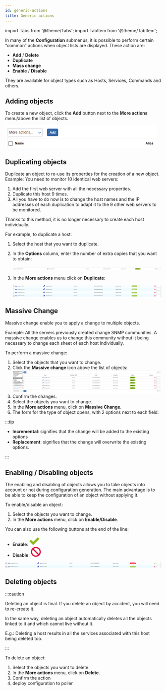 ```yaml
---
id: generic-actions
title: Generic actions
---
```

import Tabs from '@theme/Tabs';
import TabItem from '@theme/TabItem';

In many of the **Configuration** submenus, it is possible to perform certain “common” actions when object lists are displayed.
These action are:

- **Add** / **Delete**
- **Duplicate**
- **Mass change**
- **Enable** / **Disable**

They are available for object types such as Hosts, Services, Commands and others.

## Adding objects

To create a new object, click the **Add** button next to the **More actions** menu/above the list of objects.

![image](../../assets/monitoring-resources/organizing-hosts-and-services/add.png)

## Duplicating objects

Duplicate an object to re-use its properties for the creation of a new
object. Example: You need to monitor 10 identical web servers:

1. Add the first web server with all the necessary properties.
2. Duplicate this host 9 times.
3. All you have to do now is to change the host names and the IP addresses of each duplication to adapt it to the 9 other web servers to be monitored.

Thanks to this method, it is no longer necessary to create each host individually.

For example, to duplicate a host:

1. Select the host that you want to duplicate.
2. In the **Options** column, enter the number of extra copies that you want to obtain:

    ![image](../../assets/monitoring-resources/organizing-hosts-and-services/01duplicate.png)

3. In the **More actions** menu click on **Duplicate**:

    ![image](../../assets/monitoring-resources/organizing-hosts-and-services/01duplicateobjects.png)

## Massive Change

Massive change enable you to apply a change to multiple objects.

Example: All the servers previously created change SNMP communities. A massive change enables us to change this
community without it being necessary to change each sheet of each host individually.

To perform a massive change:

1. Select the objects that you want to change.
2. Click the **Massive change** icon above the list of objects: ![image](../../assets/monitoring-resources/organizing-hosts-and-services/mass_change.png)
3. Confirm the changes.
4. Select the objects you want to change.
5. In the **More actions** menu, click on **Massive Change**.
6. The form for the type of object opens, with 2 options next to each field:

:::tip

* **Incremental**: signifies that the change will be added to the existing options
* **Replacement**: signifies that the change will overwrite the existing options.

:::

## Enabling / Disabling objects

The enabling and disabling of objects allows you to take objects into account or not during configuration generation.
The main advantage is to be able to keep the configuration of an object without applying it.

To enable/disable an object:

1. Select the objects you want to change.
2. In the **More actions**  menu, click on **Enable/Disable**.

You can also use the following buttons at the end of the line:

* **Enable**: ![image](../../assets/monitoring-resources/organizing-hosts-and-services/enabled.png#thumbnail1)
* **Disable**: ![image](../../assets/monitoring-resources/organizing-hosts-and-services/disabled.png#thumbnail1)

![image](../../assets/monitoring-resources/organizing-hosts-and-services/enable_disable.png)

## Deleting objects

:::caution

Deleting an object is final. If you delete an object by accident, you will need to re-create it.

In the same way, deleting an object automatically deletes all the objects linked to it and which cannot live without it.

E.g.:
Deleting a host results in all the services associated with this host being deleted too.

:::

To delete an object:

1. Select the objects you want to delete.
2. In the **More actions** menu, click on **Delete**.
3. Confirm the action
4. deploy configuration to poller
